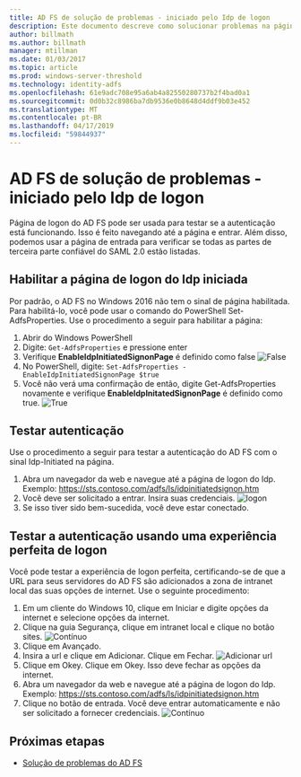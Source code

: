 ```yaml
---
title: AD FS de solução de problemas - iniciado pelo Idp de logon
description: Este documento descreve como solucionar problemas na página de entrada do AD FS.
author: billmath
ms.author: billmath
manager: mtillman
ms.date: 01/03/2017
ms.topic: article
ms.prod: windows-server-threshold
ms.technology: identity-adfs
ms.openlocfilehash: 61e9adc708e95a6ab4a82550280737b2f4bad0a1
ms.sourcegitcommit: 0d0b32c8986ba7db9536e0b8648d4ddf9b03e452
ms.translationtype: MT
ms.contentlocale: pt-BR
ms.lasthandoff: 04/17/2019
ms.locfileid: "59844937"
---
```

# <a name="ad-fs-troubleshooting---idp-initiated-sign-on"></a>AD FS de solução de problemas - iniciado pelo Idp de logon
Página de logon do AD FS pode ser usada para testar se a autenticação está funcionando.  Isso é feito navegando até a página e entrar.  Além disso, podemos usar a página de entrada para verificar se todas as partes de terceira parte confiável do SAML 2.0 estão listadas.

## <a name="enable-the-idp-intiated-sign-on-page"></a>Habilitar a página de logon do Idp iniciada
Por padrão, o AD FS no Windows 2016 não tem o sinal de página habilitada.  Para habilitá-lo, você pode usar o comando do PowerShell Set-AdfsProperties.  Use o procedimento a seguir para habilitar a página:

1.  Abrir do Windows PowerShell
2.  Digite: `Get-AdfsProperties` e pressione enter
3.  Verifique **EnableIdpInitiatedSignonPage** é definido como false ![False](media/ad-fs-tshoot-initiatedsignon/idp2.png)
4.  No PowerShell, digite:  `Set-AdfsProperties -EnableIdpInitiatedSignonPage $true`
5.  Você não verá uma confirmação de então, digite Get-AdfsProperties novamente e verifique **EnableIdpInitatedSignonPage** é definido como true.
![True](media/ad-fs-tshoot-initiatedsignon/idp4.png)

## <a name="test-authentication"></a>Testar autenticação
Use o procedimento a seguir para testar a autenticação do AD FS com o sinal Idp-Initiated na página.

1.  Abra um navegador da web e navegue até a página de logon do Idp.  Exemplo:  https://sts.contoso.com/adfs/ls/idpinitiatedsignon.htm
2.  Você deve ser solicitado a entrar.  Insira suas credenciais.
![logon](media/ad-fs-tshoot-initiatedsignon/idp5.png)
3.  Se isso tiver sido bem-sucedida, você deve estar conectado.


## <a name="test-authentication-using-a-seamless-logon-experience"></a>Testar a autenticação usando uma experiência perfeita de logon
Você pode testar a experiência de logon perfeita, certificando-se de que a URL para seus servidores do AD FS são adicionados a zona de intranet local das suas opções de internet.  Use o seguinte procedimento:

1.  Em um cliente do Windows 10, clique em Iniciar e digite opções da internet e selecione opções da internet.
2.   Clique na guia Segurança, clique em intranet local e clique no botão sites.
![Contínuo](media/ad-fs-tshoot-initiatedsignon/idp8.png)
1.  Clique em Avançado.
2.  Insira a url e clique em Adicionar.  Clique em Fechar.
![Adicionar url](media/ad-fs-tshoot-initiatedsignon/idp9.png)
1.  Clique em Okey.  Clique em Okey.  Isso deve fechar as opções da internet.
2.  Abra um navegador da web e navegue até a página de logon do Idp.  Exemplo:  https://sts.contoso.com/adfs/ls/idpinitiatedsignon.htm
3.  Clique no botão de entrada.  Você deve entrar automaticamente e não ser solicitado a fornecer credenciais.
![Contínuo](media/ad-fs-tshoot-initiatedsignon/idp6.png)

## <a name="next-steps"></a>Próximas etapas

- [Solução de problemas do AD FS](ad-fs-tshoot-overview.md)